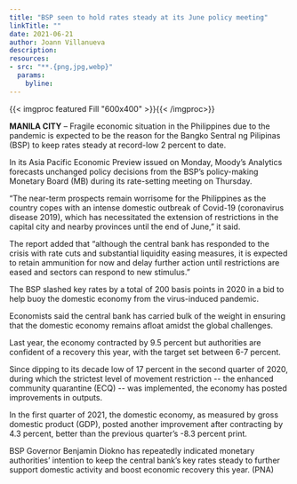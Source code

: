 ```yaml
---
title: "BSP seen to hold rates steady at its June policy meeting"
linkTitle: ""
date: 2021-06-21
author: Joann Villanueva
description:
resources:
- src: "**.{png,jpg,webp}"
  params:
    byline: 
---
```

{{< imgproc featured Fill "600x400" >}}{{< /imgproc>}}

**MANILA CITY** – Fragile economic situation in the Philippines due to the pandemic is expected to be the reason for the Bangko Sentral ng Pilipinas (BSP) to keep rates steady at record-low 2 percent to date.
 
In its Asia Pacific Economic Preview issued on Monday, Moody’s Analytics forecasts unchanged policy decisions from the BSP’s policy-making Monetary Board (MB) during its rate-setting meeting on Thursday.
 
“The near-term prospects remain worrisome for the Philippines as the country copes with an intense domestic outbreak of Covid-19 (coronavirus disease 2019), which has necessitated the extension of restrictions in the capital city and nearby provinces until the end of June,” it said.
 
The report added that “although the central bank has responded to the crisis with rate cuts and substantial liquidity easing measures, it is expected to retain ammunition for now and delay further action until restrictions are eased and sectors can respond to new stimulus.”
 
The BSP slashed key rates by a total of 200 basis points in 2020 in a bid to help buoy the domestic economy from the virus-induced pandemic.
 
Economists said the central bank has carried bulk of the weight in ensuring that the domestic economy remains afloat amidst the global challenges.
 
Last year, the economy contracted by 9.5 percent but authorities are confident of a recovery this year, with the target set between 6-7 percent.
 
Since dipping to its decade low of 17 percent in the second quarter of 2020, during which the strictest level of movement restriction -- the enhanced community quarantine (ECQ) -- was implemented, the economy has posted improvements in outputs.
 
In the first quarter of 2021, the domestic economy, as measured by gross domestic product (GDP), posted another improvement after contracting by 4.3 percent, better than the previous quarter’s -8.3 percent print.
 
BSP Governor Benjamin Diokno has repeatedly indicated monetary authorities’ intention to keep the central bank’s key rates steady to further support domestic activity and boost economic recovery this year. (PNA)